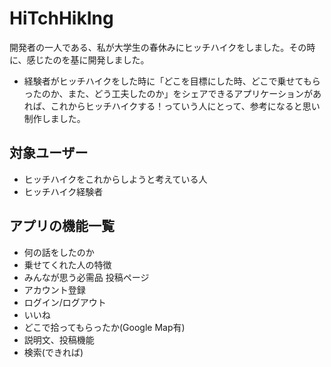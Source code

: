 # HiTchHikIng
開発者の一人である、私が大学生の春休みにヒッチハイクをしました。その時に、感じたのを基に開発しました。
- 経験者がヒッチハイクをした時に「どこを目標にした時、どこで乗せてもらったのか、また、どう工夫したのか」をシェアできるアプリケーションがあれば、これからヒッチハイクする！っていう人にとって、参考になると思い制作しました。

## 対象ユーザー
- ヒッチハイクをこれからしようと考えている人
- ヒッチハイク経験者

## アプリの機能一覧
- 何の話をしたのか
- 乗せてくれた人の特徴
- みんなが思う必需品 投稿ページ
- アカウント登録
- ログイン/ログアウト
- いいね
- どこで拾ってもらったか(Google Map有)
- 説明文、投稿機能
- 検索(できれば)
